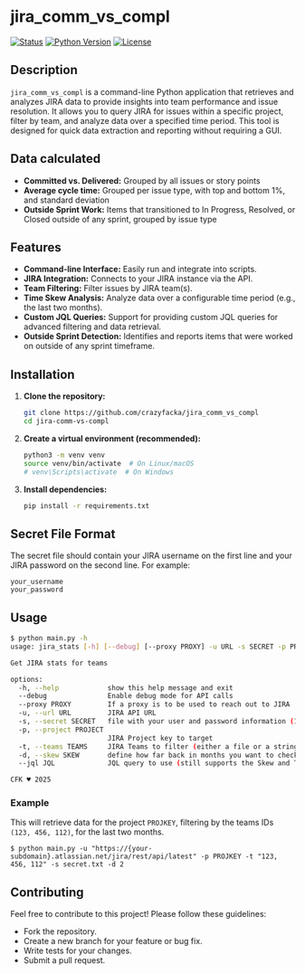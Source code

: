 # jira_comm_vs_compl

[![Status](https://img.shields.io/badge/status-active-success.svg)]([link_to_your_project_or_repo](https://github.com/crazyfacka/jira_comm_vs_compl))
[![Python Version](https://img.shields.io/badge/python-3.13-blue.svg)](https://www.python.org/)
[![License](https://img.shields.io/badge/license-MIT-brightgreen.svg)](LICENSE)

## Description

`jira_comm_vs_compl` is a command-line Python application that retrieves and analyzes JIRA data to provide insights into team performance and issue resolution.  It allows you to query JIRA for issues within a specific project, filter by team, and analyze data over a specified time period.  This tool is designed for quick data extraction and reporting without requiring a GUI.

## Data calculated

* **Committed vs. Delivered:** Grouped by all issues or story points
* **Average cycle time:** Grouped per issue type, with top and bottom 1%, and standard deviation
* **Outside Sprint Work:** Items that transitioned to In Progress, Resolved, or Closed outside of any sprint, grouped by issue type

## Features

*   **Command-line Interface:** Easily run and integrate into scripts.
*   **JIRA Integration:**  Connects to your JIRA instance via the API.
*   **Team Filtering:**  Filter issues by JIRA team(s).
*   **Time Skew Analysis:** Analyze data over a configurable time period (e.g., the last two months).
*   **Custom JQL Queries:**  Support for providing custom JQL queries for advanced filtering and data retrieval.
*   **Outside Sprint Detection:** Identifies and reports items that were worked on outside of any sprint timeframe.

## Installation

1.  **Clone the repository:**

    ```bash
    git clone https://github.com/crazyfacka/jira_comm_vs_compl
    cd jira-comm-vs-compl
    ```

2.  **Create a virtual environment (recommended):**

    ```bash
    python3 -m venv venv
    source venv/bin/activate  # On Linux/macOS
    # venv\Scripts\activate  # On Windows
    ```

3.  **Install dependencies:**

    ```bash
    pip install -r requirements.txt
    ```

## Secret File Format

The secret file should contain your JIRA username on the first line and your JIRA password on the second line. For example:
```
your_username
your_password
```

## Usage

```bash
$ python main.py -h
usage: jira_stats [-h] [--debug] [--proxy PROXY] -u URL -s SECRET -p PROJECT [-t TEAMS] [-d SKEW] [--jql JQL]

Get JIRA stats for teams

options:
  -h, --help            show this help message and exit
  --debug               Enable debug mode for API calls
  --proxy PROXY         If a proxy is to be used to reach out to JIRA
  -u, --url URL         JIRA API URL
  -s, --secret SECRET   file with your user and password information (1st line: user 2nd line: password)
  -p, --project PROJECT
                        JIRA Project key to target
  -t, --teams TEAMS     JIRA Teams to filter (either a file or a string)
  -d, --skew SKEW       define how far back in months you want to check (since two months ago: -2)
  --jql JQL             JQL query to use (still supports the Skew and Teams argument)

CFK ♥ 2025
```

### Example

This will retrieve data for the project `PROJKEY`, filtering by the teams IDs `(123, 456, 112)`, for the last two months.

```
$ python main.py -u "https://{your-subdomain}.atlassian.net/jira/rest/api/latest" -p PROJKEY -t "123, 456, 112" -s secret.txt -d 2
```

## Contributing 

Feel free to contribute to this project! Please follow these guidelines: 
* Fork the repository.
* Create a new branch for your feature or bug fix.
* Write tests for your changes.
* Submit a pull request.